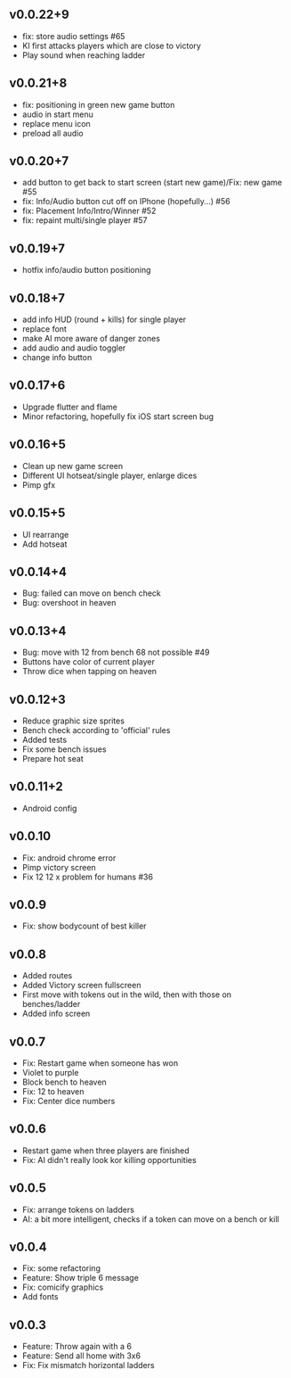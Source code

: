 ## v0.0.22+9
- fix: store audio settings #65
- KI first attacks players which are close to victory
- Play sound when reaching ladder

## v0.0.21+8
- fix: positioning in green new game button
- audio in start menu
- replace menu icon
- preload all audio

## v0.0.20+7
- add button to get back to start screen (start new game)/Fix: new game #55 
- fix: Info/Audio button cut off on IPhone (hopefully...) #56 
- fix: Placement Info/Intro/Winner #52 
- fix: repaint multi/single player #57 

## v0.0.19+7
- hotfix info/audio button positioning

## v0.0.18+7
- add info HUD (round + kills) for single player
- replace font
- make AI more aware of danger zones
- add audio and audio toggler
- change info button

## v0.0.17+6
- Upgrade flutter and flame
- Minor refactoring, hopefully fix iOS start screen bug

## v0.0.16+5
- Clean up new game screen
- Different UI hotseat/single player, enlarge dices
- Pimp gfx

## v0.0.15+5
- UI rearrange
- Add hotseat

## v0.0.14+4
- Bug: failed can move on bench check
- Bug: overshoot in heaven

## v0.0.13+4
- Bug: move with 12 from bench 68 not possible #49 
- Buttons have color of current player
- Throw dice when tapping on heaven

## v0.0.12+3
- Reduce graphic size sprites
- Bench check according to 'official' rules
- Added tests
- Fix some bench issues
- Prepare hot seat

## v0.0.11+2
- Android config

## v0.0.10
- Fix: android chrome error
- Pimp victory screen
- Fix 12 12 x problem for humans #36

## v0.0.9
- Fix: show bodycount of best killer

## v0.0.8
- Added routes
- Added Victory screen fullscreen
- First move with tokens out in the wild, then with those on benches/ladder
- Added info screen

## v0.0.7
- Fix: Restart game when someone has won
- Violet to purple
- Block bench to heaven
- Fix: 12 to heaven
- Fix: Center dice numbers

## v0.0.6
- Restart game when three players are finished
- Fix: AI didn't really look kor killing opportunities

## v0.0.5
- Fix: arrange tokens on ladders
- AI: a bit more intelligent, checks if a token can move on a bench or kill

## v0.0.4
- Fix: some refactoring
- Feature: Show triple 6 message
- Fix: comicify graphics
- Add fonts

## v0.0.3
- Feature: Throw again with a 6
- Feature: Send all home with 3x6
- Fix: Fix mismatch horizontal ladders